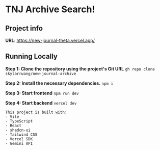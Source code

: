# TNJ Archive Search!

## Project info

**URL**: https://new-journal-theta.vercel.app/

## Running Locally
**Step 1: Clone the repository using the project's Git URL**
`gh repo clone skylarrwang/new-journal-archive`

**Step 2: Install the necessary dependencies.**
`npm i`

**Step 3: Start frontend**
`npm run dev`

**Step 4: Start backend**
`vercel dev`
```
This project is built with:
- Vite
- TypeScript
- React
- shadcn-ui
- Tailwind CSS
- Vercel SDK
- Gemini API
